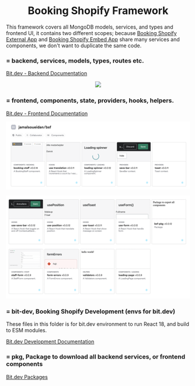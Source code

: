 <h1 align="center">Booking Shopify Framework</h1>

This framework covers all MongoDB models, services, and types and frontend UI, it contains two different scopes; because [Booking Shopify External App](https://github.com/jamalsoueidan/booking-shopify-external-app) and [Booking Shopify Embed App](https://github.com/jamalsoueidan/booking-shopify-embed-app) share many services and components, we don't want to duplicate the same code.

### = backend, services, models, types, routes etc.

<a href="https://bit.cloud/jamalsoueidan/backend" target="_blank">Bit.dev - Backend Documentation</a><br />

<p align="center">
  <img src="https://github.com/jamalsoueidan/booking-shopify-framework/blob/main/screens/backend.png?raw=true" width="600"/>
</p>

### = frontend, components, state, providers, hooks, helpers.

<a href="https://bit.cloud/jamalsoueidan/frontend" target="_blank">Bit.dev - Frontend Documentation</a>

<p align="center">
  <img src="https://github.com/jamalsoueidan/booking-shopify-framework/blob/main/screens/frontend.png?raw=true" width="600"/>
</p>

<p align="center">
  <img src="https://github.com/jamalsoueidan/booking-shopify-framework/blob/main/screens/frontend-2.png?raw=true" width="600"/>
</p>

### = bit-dev, Booking Shopify Development (envs for bit.dev)

These files in this folder is for bit.dev environment to run React 18, and build to ESM modules.

<a href="https://bit.cloud/jamalsoueidan/bit-dev" target="_blank">Bit.dev Development Documentation</a>

### = pkg, Package to download all backend services, or frontend components

<a href="https://bit.cloud/jamalsoueidan/pkg" target="_blank">Bit.dev Packages</a>
